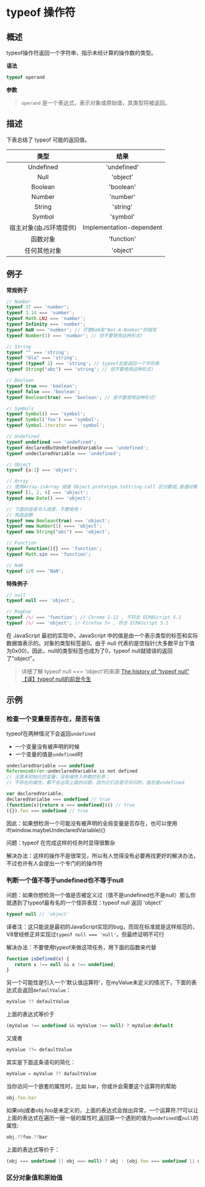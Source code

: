 ﻿# typeof 操作符

## 概述

typeof操作符返回一个字符串，指示未经计算的操作数的类型。


**语法**
```javascript
typeof operand
```

**参数**

> `operand` 是一个表达式，表示对象或原始值，其类型将被返回。

## 描述

下表总结了 typeof 可能的返回值。

|类型|结果|
|:---:|:---:|
|Undefined|'undefined'|
|Null|'object'|
|Boolean|'boolean'|
|Number|'number'|
|String|'string'|
|Symbol|'symbol'|
|宿主对象(由JS环境提供)|Implementation-dependent|
|函数对象|'function'|
|任何其他对象|'object'|

## 例子

**常规例子**

```javascript
// Number
typeof 37 === 'number';
typeof 3.14 === 'number';
typeof Math.LN2 === 'number';
typeof Infinity === 'number';
typeof NaN === 'number'; // 尽管NaN是"Not-A-Number"的缩写
typeof Number(1) === 'number'; // 但不要使用这种形式!

// String
typeof "" === 'string';
typeof "bla" === 'string';
typeof (typeof 1) === 'string'; // typeof总是返回一个字符串
typeof String("abc") === 'string'; // 但不要使用这种形式!

// Boolean
typeof true === 'boolean';
typeof false === 'boolean';
typeof Boolean(true) === 'boolean'; // 但不要使用这种形式!

// Symbols
typeof Symbol() === 'symbol';
typeof Symbol('foo') === 'symbol';
typeof Symbol.iterator === 'symbol';

// Undefined
typeof undefined === 'undefined';
typeof declaredButUndefinedVariable === 'undefined';
typeof undeclaredVariable === 'undefined'; 

// Object
typeof {a:1} === 'object';

// Array
// 使用Array.isArray 或者 Object.prototype.toString.call 区分数组,普通对象
typeof [1, 2, 4] === 'object';
typeof new Date() === 'object';

// 下面的容易令人迷惑，不要使用！
// 构造函数
typeof new Boolean(true) === 'object';
typeof new Number(1) ==== 'object';
typeof new String("abc") === 'object';

// Function
typeof function(){} === 'function';
typeof Math.sin === 'function';

// NaN
typeof 1/0 === 'NaN';
```

**特殊例子**

```javascript
// null
typeof null === 'object';

// RegExp
typeof /s/ === 'function'; // Chrome 1-12 , 不符合 ECMAScript 5.1
typeof /s/ === 'object'; // Firefox 5+ , 符合 ECMAScript 5.1
```

在 JavaScript 最初的实现中，JavaScript 中的值是由一个表示类型的标签和实际数据值表示的。对象的类型标签是0。由于 null 代表的是空指针(大多数平台下值为0x00)，因此，null的类型标签也成为了0，typeof null就错误的返回了"object"。

> 详细了解 typeof null === 'object'的来源
[ The history of “typeof null” ][1]
[【译】typeof null的前世今生 ][2]

## 示例

### 检查一个变量是否存在，是否有值

typeof在两种情况下会返回`undefined`

 - 一个变量没有被声明的时候
 - 一个变量的值是`undefined`时

```javascript
undeclaredVariable === undefined
ReferenceError:undeclaredVariable is not defined
// 注意未初始化的变量，没有被传入参数的形参；
// 不存在的属性，都不会出现上面的问题，因为它们总是可访问的，值总是undefined
```

```javascript
var declaredVariable;
declaredVarialbe === undefined // true
(function(x){return x === undefined})() // true
({}).foo === undefined // true
```

因此：如果想检测一个可能没有被声明的全局变量是否存在，也可以使用if(window.maybeUndeclaredVariable){}

问题：typeof 在完成这样的任务时显得很繁杂

解决办法：这样的操作不是很常见，所以有人觉得没有必要再找更好的解决办法，不过也许有人会提出一个专门的的操作符

### 判断一个值不等于undefined也不等于null

问题：如果你想检测一个值是否被定义过（值不是undefined也不是null）那么你就遇到了typeof最有名的一个怪异表现：typeof null 返回 'object'

```javascript
typeof null // 'object'
```
译者注：这只能说是最初的JavaScript实现的bug，而现在标准就是这样规范的，V8曾经修正并实现过`typeof null === 'null'`，但最终证明不可行
 
 解决办法：不要使用typeof来做这项任务，用下面的函数来代替
 
 ```javascript
function isDefined(x) {
    return x !== null && x !== undefined;
}
 ```
 另一个可能性是引入一个'默认值运算符'，在myValue未定义的情况下，下面的表达式会返回`defaultValue`：
 
 ```javascript
 myValue ?? defaultValue
 ```
上面的表达式等价于

```javascript
(myValue !== undefined && myValue !== null) ? myValue:default
```
 又或者
 ```javascript
 myValue ??= defaultValue
 ```
其实是下面这条语句的简化：
```javascript
myValue = myValue ?? dafaultValue
```
当你访问一个嵌套的属性时，比如 bar，你或许会需要这个运算符的帮助
```javascript
obj.foo.bar
```
如果obj或者obj.foo是未定义的，上面的表达式会抛出异常，一个运算符.??可以让上面的表达式在遍历一层一层的属性时,返回第一个遇到的值为`undefined`或`null`的属性:
 ```javascript
 obj.??foo.??bar
 ```
 上面的表达式等价于：
 ```javascript
 (obj === undefined || obj === null) ? obj : (obj.foo === undefined || obj.foo === null) ? obj.foo : obj.foo.bar
 ```

### 区分对象值和原始值


 
 
  [1]: http://2ality.com/2013/10/typeof-null.html
  [2]: http://www.cnblogs.com/xiaoheimiaoer/p/4572558.html